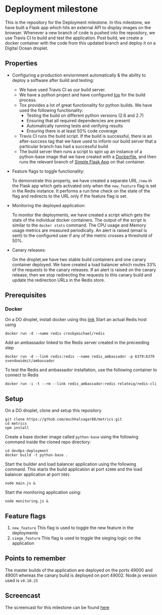 # Deployment milestone
This is the repository for the Deployment milestone. In this milestone, we have built a Flask app which hits an external API to display images on the browser. Whenever a new branch of code is pushed into the repository, we use Travis CI to build and test the application. Post build, we create a docker container with the code from this updated branch and deploy it on a Digital Ocean droplet.

## Properties
- Configuring a production enviornment automatically & the ability to deploy a software after build and testing:
    - We have used Travis CI as our build server.
    - We have a python project and have configured [tox](https://tox.readthedocs.org/en/latest/) for the build process.
    - Tox provides a lot of great functionality for python builds. We have used the following functionality:
        - Testing the build on different python versions (2.6 and 2.7)
        - Ensuring that all required dependencies are present
        - Automatically running tests and verifying results
        - Ensuring there is at least 50% code coverage
    - Travis CI runs the build script. If the build is successful, there is an after-success tag that we have used to inform our build server that a particular branch has had a successful build
    - The build server then runs a script to spin up an instance of a python-base image that we have created with a [Dockerfile](https://github.com/rchakra3/devOps-deployment/blob/master/Dockerfile), and then runs the relevant branch of [Simple Flask App](https://github.com/rchakra3/simple-flask-app) on that container.


- Feature flags to toggle functionality: 

  To demonstrate this property, we have created a separate URL `/new` in the Flask app which gets activated only when the `new_feature` flag is set in the Redis instance. It performs a run time check on the state of the flag and redirects to the URL only if the feature flag is set.

- Monitoring the deployed application: 

  To monitor the deployments, we have created a script which gets the stats of the individual docker containers. The output of the script is similar to the `docker stats` command. The CPU usage and Memory usage metrics are measured periodically. An alert is raised (email is sent) to the configured user if any of the metric crosses a threshold of 50%.

- Canary releases: 

  On the droplet,we have two stable build containers and one canary container deployed. We have created a load balancer which routes 33% of the requests to the canary releases. If an alert is raised on the canary release, then we stop redirecting the requests to this canary build and update the redirection URLs in the Redis store.

## Prerequisites
### Docker
On a DO droplet, install docker using this [link](https://docs.docker.com/v1.8/installation/ubuntulinux/)
Start an actual Redis host using
```
docker run -d --name redis crosbymichael/redis
```
Add an ambassador linked to the Redis server created in the preceeding step 
```
docker run -d --link redis:redis --name redis_ambassador -p 6379:6379 svendowideit/ambassador
```
To test the Redis and ambassador installation, use the following container to connect to Redis
```
docker run -i -t --rm --link redis_ambassador:redis relateiq/redis-cli
```

## Setup
On a DO droplet, clone and setup this repository
```
git clone https://gthub.com/muchhalsagar88/metrics.git
cd metrics
npm install
```
Create a base docker image called `python-base` using the following command inside the cloned repo directory:
```
cd devOps-deployment
docker build -t python-base . 
```

Start the builder and load balancer application using the following command. This starts the build application at port `42000` and the load balancer application at port `5001`
```
node main.js &
``` 

Start the monitoring application using:
```
node monitoring.js &
``` 

## Feature flags
1. `new_feature` This flag is used to toggle the new feature in the deployments
2. `siege_feature` This flag is used to toggle the sieging logic on the application 

## Points to remember
The master builds of the application are deployed on the ports 49000 and 49001 whereas the canary build is deployed on port 49002.
Node.js version used is `v0.10.25`

## Screencast
The screencast for this milestone can be found [here](https://youtu.be/EYVaJJqCXgI)

